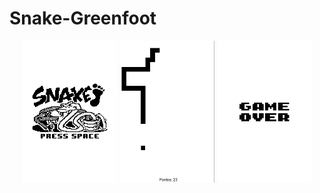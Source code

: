 # Snake-Greenfoot
<p align="center">
  <img src="images/menu.png"/ width="30%">
  <img src="images/preview.png" width="30%"/>
  <img src="images/gameover.png" width="30%"/>
</p>
